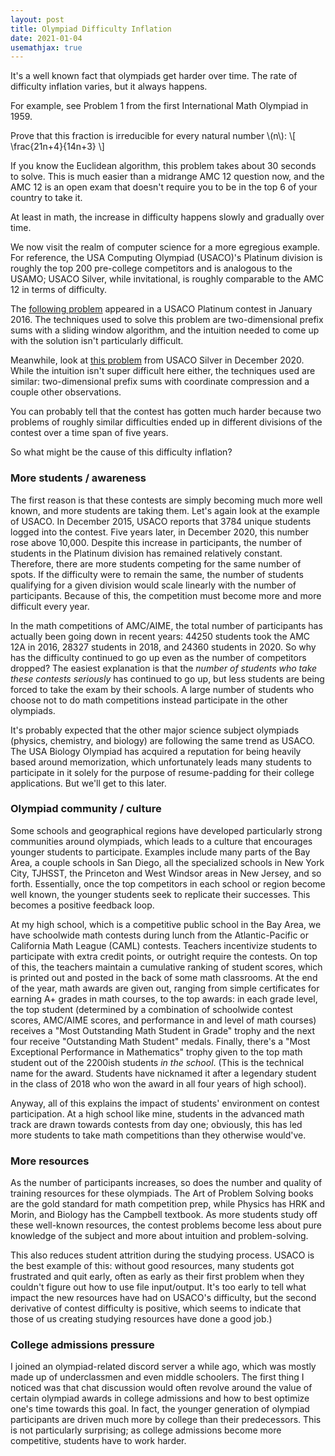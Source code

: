 ```yaml
---
layout: post
title: Olympiad Difficulty Inflation
date: 2021-01-04 
usemathjax: true
---
```


It's a well known fact that olympiads get harder over time. The rate of difficulty inflation varies, but it always happens.

For example, see Problem 1 from the first International Math Olympiad in 1959.

Prove that this fraction is irreducible for every natural number \\(n\\): \\[ \frac{21n+4}{14n+3} \\]  

If you know the Euclidean algorithm, this problem takes about 30 seconds to solve. This is much easier than a midrange AMC 12 question now, and the AMC 12 is an open exam that doesn't require you to be in the top 6 of your country to take it. 

At least in math, the increase in difficulty happens slowly and gradually over time. 

We now visit the realm of computer science for a more egregious example. For reference, the USA Computing Olympiad (USACO)'s Platinum division is roughly the top 200 pre-college competitors and is analogous to the USAMO; USACO Silver, while invitational, is roughly comparable to the AMC 12 in terms of difficulty. 

The [following problem](http://usaco.org/index.php?page=viewproblem2&cpid=600) appeared in a USACO Platinum contest in January 2016. The techniques used to solve this problem are two-dimensional prefix sums with a sliding window algorithm, and the intuition needed to come up with the solution isn't particularly difficult. 

Meanwhile, look at [this problem](http://usaco.org/index.php?page=viewproblem2&cpid=1063) from USACO Silver in December 2020. While the intuition isn't super difficult here either, the techniques used are similar: two-dimensional prefix sums with coordinate compression and a couple other observations. 

You can probably tell that the contest has gotten much harder because two problems of roughly similar difficulties ended up in different divisions of the contest over a time span of five years. 

So what might be the cause of this difficulty inflation? 

### More students / awareness

The first reason is that these contests are simply becoming much more well known, and more students are taking them. Let's again look at the example of USACO. In December 2015, USACO reports that 3784 unique students logged into the contest. Five years later, in December 2020, this number rose above 10,000. Despite this increase in participants, the number of students in the Platinum division has remained relatively constant. Therefore, there are more students competing for the same number of spots. If the difficulty were to remain the same, the number of students qualifying for a given division would scale linearly with the number of participants. Because of this, the competition must become more and more difficult every year. 

In the math competitions of AMC/AIME, the total number of participants has actually been going down in recent years: 44250 students took the AMC 12A in 2016, 28327 students in 2018, and 24360 students in 2020. So why has the difficulty continued to go up even as the number of competitors dropped? The easiest explanation is that the _number of students who take these contests seriously_ has continued to go up, but less students are being forced to take the exam by their schools. A large number of students who choose not to do math competitions instead participate in the other olympiads. 

It's probably expected that the other major science subject olympiads (physics, chemistry, and biology) are following the same trend as USACO. The USA Biology Olympiad has acquired a reputation for being heavily based around memorization, which unfortunately leads many students to participate in it solely for the purpose of resume-padding for their college applications. But we'll get to this later. 

### Olympiad community / culture

Some schools and geographical regions have developed particularly strong communities around olympiads, which leads to a culture that encourages younger students to participate. Examples include many parts of the Bay Area, a couple schools in San Diego, all the specialized schools in New York City, TJHSST, the Princeton and West Windsor areas in New Jersey, and so forth. Essentially, once the top competitors in each school or region become well known, the younger students seek to replicate their successes. This becomes a positive feedback loop.

At my high school, which is a competitive public school in the Bay Area, we have schoolwide math contests during lunch from the Atlantic-Pacific or California Math League (CAML) contests. Teachers incentivize students to participate with extra credit points, or outright require the contests. On top of this, the teachers maintain a cumulative ranking of student scores, which is printed out and posted in the back of some math classrooms. At the end of the year, math awards are given out, ranging from simple certificates for earning A+ grades in math courses, to the top awards: in each grade level, the top student (determined by a combination of schoolwide contest scores, AMC/AIME scores, and performance in and level of math courses) receives a "Most Outstanding Math Student in Grade" trophy and the next four receive "Outstanding Math Student" medals. Finally, there's a "Most Exceptional Performance in Mathematics" trophy given to the top math student out of the 2200ish students _in the school_. (This is the technical name for the award. Students have nicknamed it after a legendary student in the class of 2018 who won the award in all four years of high school).

Anyway, all of this explains the impact of students' environment on contest participation. At a high school like mine, students in the advanced math track are drawn towards contests from day one; obviously, this has led more students to take math competitions than they otherwise would've.

### More resources

As the number of participants increases, so does the number and quality of training resources for these olympiads. The Art of Problem Solving books are the gold standard for math competition prep, while Physics has HRK and Morin, and Biology has the Campbell textbook. As more students study off these well-known resources, the contest problems become less about pure knowledge of the subject and more about intuition and problem-solving. 

This also reduces student attrition during the studying process. USACO is the best example of this: without good resources, many students got frustrated and quit early, often as early as their first problem when they couldn't figure out how to use file input/output. It's too early to tell what impact the new resources have had on USACO's difficulty, but the second derivative of contest difficulty is positive, which seems to indicate that those of us creating studying resources have done a good job.)

### College admissions pressure

I joined an olympiad-related discord server a while ago, which was mostly made up of underclassmen and even middle schoolers. The first thing I noticed was that chat discussion would often revolve around the value of certain olympiad awards in college admissions and how to best optimize one's time towards this goal. In fact, the younger generation of olympiad participants are driven much more by college than their predecessors. This is not particularly surprising; as college admissions become more competitive, students have to work harder. 